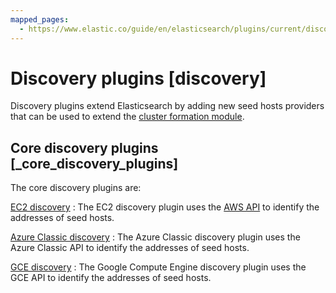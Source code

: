 ```yaml
---
mapped_pages:
  - https://www.elastic.co/guide/en/elasticsearch/plugins/current/discovery.html
---
```


# Discovery plugins [discovery]

Discovery plugins extend Elasticsearch by adding new seed hosts providers that can be used to extend the [cluster formation module](docs-content://deploy-manage/distributed-architecture/discovery-cluster-formation.md).


## Core discovery plugins [_core_discovery_plugins]

The core discovery plugins are:

[EC2 discovery](/reference/elasticsearch-plugins/discovery-ec2.md)
:   The EC2 discovery plugin uses the [AWS API](https://github.com/aws/aws-sdk-java) to identify the addresses of seed hosts.

[Azure Classic discovery](/reference/elasticsearch-plugins/discovery-azure-classic.md)
:   The Azure Classic discovery plugin uses the Azure Classic API to identify the addresses of seed hosts.

[GCE discovery](/reference/elasticsearch-plugins/discovery-gce.md)
:   The Google Compute Engine discovery plugin uses the GCE API to identify the addresses of seed hosts.




